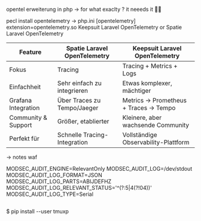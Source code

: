 opentel erweiterung in php -> for what exaclty ? it neeeds it 🤷‍♀️


pecl install opentelemetry
-> php.ini
[opentelemetry]
extension=opentelemetry.so
Keepsuit Laravel OpenTelemetry or  Spatie Laravel OpenTelemetry

| Feature             | Spatie Laravel OpenTelemetry | Keepsuit Laravel OpenTelemetry        |
| ------------------- | ---------------------------- | ------------------------------------- |
| Fokus               | Tracing                      | Tracing + Metrics + Logs              |
| Einfachheit         | Sehr einfach zu integrieren  | Etwas komplexer, mächtiger            |
| Grafana Integration | Über Traces zu Tempo/Jaeger  | Metrics → Prometheus + Traces → Tempo |
| Community & Support | Größer, etablierter          | Kleinere, aber wachsende Community    |
| Perfekt für         | Schnelle Tracing-Integration | Vollständige Observability-Plattform  |



-> notes waf

MODSEC_AUDIT_ENGINE=RelevantOnly
MODSEC_AUDIT_LOG=/dev/stdout
MODSEC_AUDIT_LOG_FORMAT=JSON
MODSEC_AUDIT_LOG_PARTS=ABIJDEFHZ
MODSEC_AUDIT_LOG_RELEVANT_STATUS='^(?:5|4(?!04))'
MODSEC_AUDIT_LOG_TYPE=Serial

##
$ pip install --user tmuxp